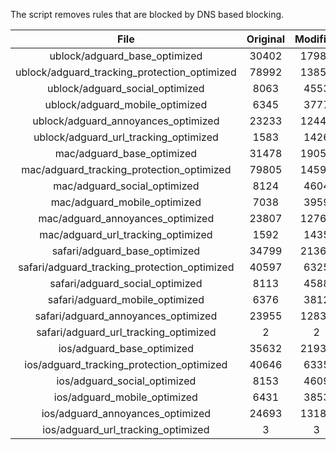 The script removes rules that are blocked by DNS based blocking.


| File | Original | Modified |
|:----:|:-----:|:-----:|
| ublock/adguard_base_optimized | 30402 | 17983 |
| ublock/adguard_tracking_protection_optimized | 78992 | 13855 |
| ublock/adguard_social_optimized | 8063 | 4553 |
| ublock/adguard_mobile_optimized | 6345 | 3777 |
| ublock/adguard_annoyances_optimized | 23233 | 12447 |
| ublock/adguard_url_tracking_optimized | 1583 | 1426 |
| mac/adguard_base_optimized | 31478 | 19059 |
| mac/adguard_tracking_protection_optimized | 79805 | 14599 |
| mac/adguard_social_optimized | 8124 | 4604 |
| mac/adguard_mobile_optimized | 7038 | 3959 |
| mac/adguard_annoyances_optimized | 23807 | 12764 |
| mac/adguard_url_tracking_optimized | 1592 | 1435 |
| safari/adguard_base_optimized | 34799 | 21365 |
| safari/adguard_tracking_protection_optimized | 40597 | 6325 |
| safari/adguard_social_optimized | 8113 | 4588 |
| safari/adguard_mobile_optimized | 6376 | 3812 |
| safari/adguard_annoyances_optimized | 23955 | 12835 |
| safari/adguard_url_tracking_optimized | 2 | 2 |
| ios/adguard_base_optimized | 35632 | 21937 |
| ios/adguard_tracking_protection_optimized | 40646 | 6335 |
| ios/adguard_social_optimized | 8153 | 4609 |
| ios/adguard_mobile_optimized | 6431 | 3853 |
| ios/adguard_annoyances_optimized | 24693 | 13181 |
| ios/adguard_url_tracking_optimized | 3 | 3 |